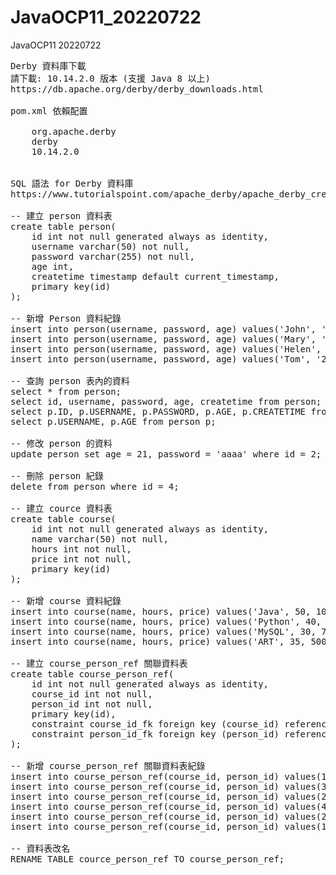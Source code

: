 # JavaOCP11_20220722
JavaOCP11 20220722
<pre>
Derby 資料庫下載
請下載: 10.14.2.0 版本 (支援 Java 8 以上)
https://db.apache.org/derby/derby_downloads.html

pom.xml 依賴配置
<dependency>
    <groupId>org.apache.derby</groupId>
    <artifactId>derby</artifactId>
    <version>10.14.2.0</version>
</dependency>

SQL 語法 for Derby 資料庫
https://www.tutorialspoint.com/apache_derby/apache_derby_create_table.htm

-- 建立 person 資料表
create table person(
    id int not null generated always as identity,
    username varchar(50) not null,
    password varchar(255) not null,
    age int,
    createtime timestamp default current_timestamp,
    primary key(id)
);

-- 新增 Person 資料紀錄
insert into person(username, password, age) values('John', '1234', 18);
insert into person(username, password, age) values('Mary', '5678', 19);
insert into person(username, password, age) values('Helen', '1111', 20);
insert into person(username, password, age) values('Tom', '2222', 17);

-- 查詢 person 表內的資料
select * from person;
select id, username, password, age, createtime from person;
select p.ID, p.USERNAME, p.PASSWORD, p.AGE, p.CREATETIME from person p;
select p.USERNAME, p.AGE from person p;

-- 修改 person 的資料
update person set age = 21, password = 'aaaa' where id = 2;

-- 刪除 person 紀錄
delete from person where id = 4;

-- 建立 cource 資料表
create table course(
    id int not null generated always as identity,
    name varchar(50) not null,
    hours int not null,
    price int not null,
    primary key(id)
);

-- 新增 course 資料紀錄
insert into course(name, hours, price) values('Java', 50, 10000);
insert into course(name, hours, price) values('Python', 40, 8000);
insert into course(name, hours, price) values('MySQL', 30, 7000);
insert into course(name, hours, price) values('ART', 35, 5000);

-- 建立 course_person_ref 關聯資料表
create table course_person_ref(
    id int not null generated always as identity,
    course_id int not null,
    person_id int not null,
    primary key(id),
    constraint course_id_fk foreign key (course_id) references course(id),
    constraint person_id_fk foreign key (person_id) references person(id)
);

-- 新增 course_person_ref 關聯資料表紀錄
insert into course_person_ref(course_id, person_id) values(1, 1);
insert into course_person_ref(course_id, person_id) values(3, 2);
insert into course_person_ref(course_id, person_id) values(2, 2);
insert into course_person_ref(course_id, person_id) values(4, 3);
insert into course_person_ref(course_id, person_id) values(2, 1);
insert into course_person_ref(course_id, person_id) values(1, 1);

-- 資料表改名
RENAME TABLE cource_person_ref TO course_person_ref;

</pre>
